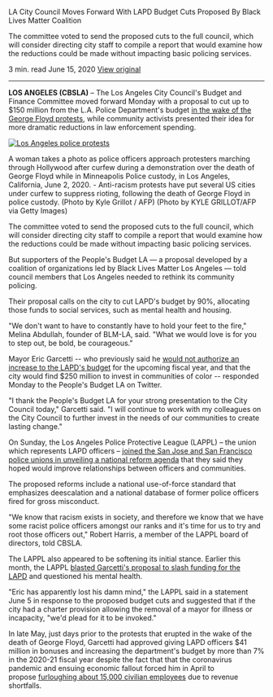 LA City Council Moves Forward With LAPD Budget Cuts Proposed By Black Lives Matter Coalition

The committee voted to send the proposed cuts to the full council, which will consider directing city staff to compile a report that would examine how the reductions could be made without impacting basic policing services.

3 min. read
June 15, 2020
[View original](https://www.cbsnews.com/losangeles/news/la-city-council-lapd-blm-black-lives-matter-police-budget-cuts/)

---

**LOS ANGELES (CBSLA)** – The Los Angeles City Council's Budget and Finance Committee moved forward Monday with a proposal to cut up to $150 million from the L.A. Police Department's budget [in the wake of the George Floyd protests](https://losangeles.cbslocal.com/2020/06/14/all-black-lives-matter-pride-march-west-hollywood/), while community activists presented their idea for more dramatic reductions in law enforcement spending.

[![Los Angeles police protests](https://assets1.cbsnewsstatic.com/hub/i/r/2020/06/15/03f016ee-dccb-4d2f-a719-e153bdf02dae/thumbnail/620x432/edfa1328de5ecc51c5d358e59113d8e4/police-1.jpg?v=fa9977353833f46f40b07abcd9d5240b#)](https://assets1.cbsnewsstatic.com/i/cbslocal/wp-content/uploads/sites/14984641/2020/06/police-1.jpg)

A woman takes a photo as police officers approach protesters marching through Hollywood after curfew during a demonstration over the death of George Floyd while in Minneapolis Police custody, in Los Angeles, California, June 2, 2020. - Anti-racism protests have put several US cities under curfew to suppress rioting, following the death of George Floyd in police custody. (Photo by Kyle Grillot / AFP) (Photo by KYLE GRILLOT/AFP via Getty Images)

The committee voted to send the proposed cuts to the full council, which will consider directing city staff to compile a report that would examine how the reductions could be made without impacting basic policing services.

But supporters of the People's Budget LA — a proposal developed by a coalition of organizations led by Black Lives Matter Los Angeles — told council members that Los Angeles needed to rethink its community policing.

Their proposal calls on the city to cut LAPD's budget by 90%, allocating those funds to social services, such as mental health and housing.

"We don't want to have to constantly have to hold your feet to the fire," Melina Abdullah, founder of BLM-LA, said. "What we would love is for you to step out, be bold, be courageous."

Mayor Eric Garcetti -- who previously said he [would not authorize an increase to the LAPD's budget](https://losangeles.cbslocal.com/2020/06/03/garcetti-city-will-redirect-250m-from-budget-to-invest-in-black-communities/) for the upcoming fiscal year, and that the city would find $250 million to invest in communities of color -- responded Monday to the People's Budget LA on Twitter.

"I thank the People's Budget LA for your strong presentation to the City Council today," Garcetti said. "I will continue to work with my colleagues on the City Council to further invest in the needs of our communities to create lasting change."

On Sunday, the Los Angeles Police Protective League (LAPPL) – the union which represents LAPD officers – [joined the San Jose and San Francisco police unions in unveiling a national reform agenda](https://losangeles.cbslocal.com/2020/06/14/3-calif-police-unions-unveil-national-reform-agenda-to-improve-policing/) that they said they hoped would improve relationships between officers and communities.

The proposed reforms include a national use-of-force standard that emphasizes deescalation and a national database of former police officers fired for gross misconduct.

"We know that racism exists in society, and therefore we know that we have some racist police officers amongst our ranks and it's time for us to try and root those officers out," Robert Harris, a member of the LAPPL board of directors, told CBSLA.

The LAPPL also appeared to be softening its initial stance. Earlier this month, the LAPPL [blasted Garcetti's proposal to slash funding for the LAPD](https://losangeles.cbslocal.com/2020/06/05/lapd-union-blasts-garcettis-killers-remark-proposal-to-cut-1-8-billion-budget/) and questioned his mental health.

"Eric has apparently lost his damn mind," the LAPPL said in a statement June 5 in response to the proposed budget cuts and suggested that if the city had a charter provision allowing the removal of a mayor for illness or incapacity, "we'd plead for it to be invoked."

In late May, just days prior to the protests that erupted in the wake of the death of George Floyd, Garcetti had approved giving LAPD officers $41 million in bonuses and increasing the department's budget by more than 7% in the 2020-21 fiscal year despite the fact that that the coronavirus pandemic and ensuing economic fallout forced him in April to propose [furloughing about 15,000 civilian employees](https://losangeles.cbslocal.com/2020/04/20/los-angeles-city-budget-furlough-coronavirus-covid/) due to revenue shortfalls.

